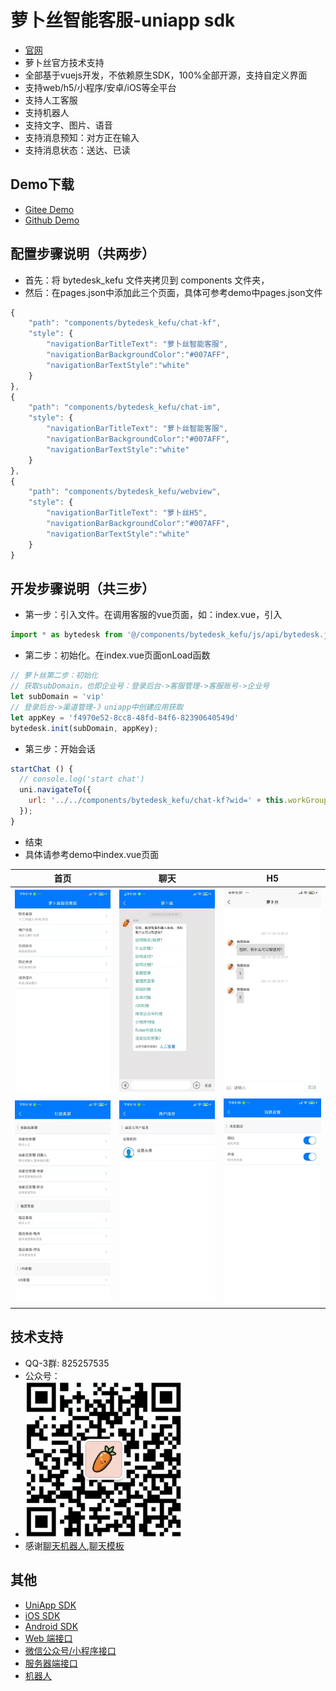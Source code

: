# 萝卜丝智能客服-uniapp sdk

- [官网](https://www.bytedesk.com/)
- 萝卜丝官方技术支持
- 全部基于vuejs开发，不依赖原生SDK，100%全部开源，支持自定义界面
- 支持web/h5/小程序/安卓/iOS等全平台
- 支持人工客服
- 支持机器人
- 支持文字、图片、语音
- 支持消息预知：对方正在输入
- 支持消息状态：送达、已读

## Demo下载

- [Gitee Demo](https://gitee.com/270580156/bytedesk-uniapp)
- [Github Demo](https://github.com/Bytedesk/bytedesk-uniapp)

## 配置步骤说明（共两步）

- 首先：将 bytedesk_kefu 文件夹拷贝到 components 文件夹，
- 然后：在pages.json中添加此三个页面，具体可参考demo中pages.json文件

```js
{
	"path": "components/bytedesk_kefu/chat-kf",
	"style": {
		"navigationBarTitleText": "萝卜丝智能客服",
		"navigationBarBackgroundColor":"#007AFF",
		"navigationBarTextStyle":"white"
	}
},
{
	"path": "components/bytedesk_kefu/chat-im",
	"style": {
		"navigationBarTitleText": "萝卜丝智能客服",
		"navigationBarBackgroundColor":"#007AFF",
		"navigationBarTextStyle":"white"
	}
},
{
	"path": "components/bytedesk_kefu/webview",
	"style": {
		"navigationBarTitleText": "萝卜丝H5",
		"navigationBarBackgroundColor":"#007AFF",
		"navigationBarTextStyle":"white"
	}
}
```

## 开发步骤说明（共三步）

- 第一步：引入文件。在调用客服的vue页面，如：index.vue，引入

```js
import * as bytedesk from '@/components/bytedesk_kefu/js/api/bytedesk.js'
```

- 第二步：初始化。在index.vue页面onLoad函数

```js
// 萝卜丝第二步：初始化
// 获取subDomain，也即企业号：登录后台->客服管理->客服账号->企业号
let subDomain = 'vip'
// 登录后台->渠道管理-》uniapp中创建应用获取
let appKey = 'f4970e52-8cc8-48fd-84f6-82390640549d'
bytedesk.init(subDomain, appKey);
```

- 第三步：开始会话

```js
startChat () {
  // console.log('start chat')
  uni.navigateTo({
  	url: '../../components/bytedesk_kefu/chat-kf?wid=' + this.workGroupWid + '&type=workGroup&aid=&title=萝卜丝'
  });
}
```

- 结束
- 具体请参考demo中index.vue页面

| 首页 | 聊天 | H5 |
| :----------: | :----------: | :----------: |
| <img src="https://raw.githubusercontent.com/Bytedesk/bytedesk-uniapp/main/index.jpg?raw=true" width="250"> | <img src="https://raw.githubusercontent.com/Bytedesk/bytedesk-uniapp/main/robot.jpg?raw=true" width="250"> | <img src="https://raw.githubusercontent.com/Bytedesk/bytedesk-uniapp/main/h5.jpg?raw=true" width="250"> |
| <img src="https://raw.githubusercontent.com/Bytedesk/bytedesk-uniapp/main/chat_type.jpg?raw=true" width="250"> | <img src="https://raw.githubusercontent.com/Bytedesk/bytedesk-uniapp/main/user_info.jpg?raw=true" width="250"> | <img src="https://raw.githubusercontent.com/Bytedesk/bytedesk-uniapp/main/setting.jpg?raw=true" width="250"> |

## 技术支持

- QQ-3群: 825257535
- 公众号：
- <img src="https://github.com/Bytedesk/bytedesk-flutter/blob/master/luobosi_mp.png?raw=true" width="250">
- 感谢[聊天机器人](https://ext.dcloud.net.cn/plugin?id=1326),[聊天模板](https://ext.dcloud.net.cn/plugin?id=324)

## 其他

- [UniApp SDK](https://github.com/bytedesk/bytedesk-uniapp)
- [iOS SDK](https://github.com/bytedesk/bytedesk-ios)
- [Android SDK](https://github.com/bytedesk/bytedesk-android)
- [Web 端接口](https://github.com/bytedesk/bytedesk-web)
- [微信公众号/小程序接口](https://github.com/bytedesk/bytedesk-wechat)
- [服务器端接口](https://github.com/bytedesk/bytedesk-server)
- [机器人](https://github.com/bytedesk/bytedesk-chatbot)
